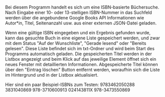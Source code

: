 Bei diesem Programm handelt es sich um eine ISBN-basierte Büchersuche. Nach Eingabe einer 10- oder 13-stelligen ISBN-Nummer in das Suchfeld werden über die angebundene Google Books API Informationen wie Autor\*in, Titel, Seitenanzahl usw. aus einer externen JSON-Datei geladen.

Wenn eine gültige ISBN eingegeben und ein Ergebnis gefunden wurde, kann das gesuchte Buch in eine eigene Liste gespeichert werden, und zwar mit dem Status "Auf der Wunschliste", "Gerade lesend" oder "Bereits gelesen". Diese Liste befindet sich im txt-Ordner und wird beim Start des Programms automatisch geladen.
Die gespeicherten Titel werden in der Listbox angezeigt und beim Klick auf das jeweilige Element öffnet sich ein neues Fenster mit detaillierten Informationen.
Abgespeicherte Titel können über den "Eintrag löschen" Button entfernt werden, woraufhin sich die Liste im Hintergrund und in der Listbox aktualisiert.

Hier sind ein paar Beispiel-ISBNs zum Testen:
9783462050288
3831040869
978-3710600913
024143811X
978-3473550869
